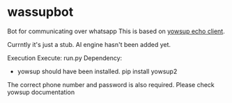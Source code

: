 # wassupbot
Bot for communicating over whatsapp
This is based on [yowsup echo client](https://github.com/tgalal/yowsup/wiki/Sample-Application). 


Currntly it's just a stub. AI engine hasn't been added yet.


Execution
Execute: run.py 
Dependency: 
- yowsup should have been installed. pip install yowsup2

The correct phone number and password is also required. Please check yowsup documentation
